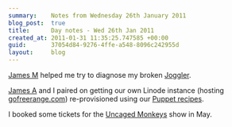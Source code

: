 ```yaml
---
summary:    Notes from Wednesday 26th January 2011
blog_post:  true
title:      Day notes - Wed 26th Jan 2011
created_at: 2011-01-31 11:35:25.747585 +00:00
guid:       37054d84-9276-4ffe-a548-8096c242955d
layout:     blog
---
```

  [James M](http://jamesmead.org/) helped me try to diagnose my broken [Joggler](http://en.wikipedia.org/wiki/O2_Joggler).

  [James A](http://interblah.net/) and I paired on getting our own Linode instance (hosting [gofreerange.com](http://gofreerange.com/)) re-provisioned using our [Puppet recipes](https://github.com/freerange/freerange-puppet).

  I booked some tickets for the [Uncaged Monkeys](http://blog.newhumanist.org.uk/2010/12/science-on-tour-robin-inces-uncaged.html) show in May.

